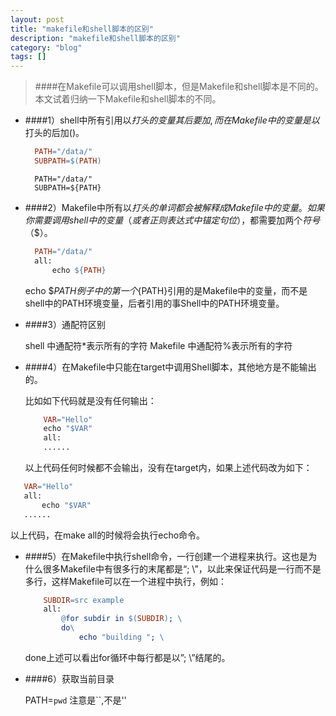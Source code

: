 ```yaml
---
layout: post
title: "makefile和shell脚本的区别"
description: "makefile和shell脚本的区别"
category: "blog"
tags: []
---
```


> ####在Makefile可以调用shell脚本，但是Makefile和shell脚本是不同的。本文试着归纳一下Makefile和shell脚本的不同。

- ####1）shell中所有引用以$打头的变量其后要加{},而在Makefile中的变量是以$打头的后加()。

  ```makefile
    PATH="/data/"
    SUBPATH=$(PATH)
  ```

  ```shell
    PATH="/data/"
    SUBPATH=${PATH}
  ```

- ####2）Makefile中所有以$打头的单词都会被解释成Makefile中的变量。如果你需要调用shell中的变量（或者正则表达式中锚定句位$），都需要加两个$符号（$$）。

  ```makefile
    PATH="/data/"
    all:
        echo ${PATH}
  ```
  echo $$PATH例子中的第一个${PATH}引用的是Makefile中的变量，而不是shell中的PATH环境变量，后者引用的事Shell中的PATH环境变量。

- ####3）通配符区别

  shell 中通配符*表示所有的字符
  Makefile 中通配符%表示所有的字符

- ####4）在Makefile中只能在target中调用Shell脚本，其他地方是不能输出的。

  比如如下代码就是没有任何输出：

  ```makefile
      VAR="Hello"
      echo "$VAR"
      all:
      ......
  ```
  以上代码任何时候都不会输出，没有在target内，如果上述代码改为如下：

 ```makefile
    VAR="Hello"
    all:
        echo "$VAR"
    ......
 ```
 以上代码，在make all的时候将会执行echo命令。

- ####5）在Makefile中执行shell命令，一行创建一个进程来执行。这也是为什么很多Makefile中有很多行的末尾都是“;  \”，以此来保证代码是一行而不是多行，这样Makefile可以在一个进程中执行，例如：

  ```makefile
      SUBDIR=src example
      all:
          @for subdir in $(SUBDIR); \
          do\
              echo "building "; \
  ```
  done上述可以看出for循环中每行都是以”; \”结尾的。

- ####6）获取当前目录

  PATH=`pwd` 注意是``,不是''
